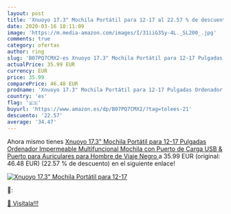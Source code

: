```yaml
---
layout: post
title: 'Xnuoyo 17.3" Mochila Portátil para 12-17 al 22.57 % de descuento'
date: 2020-03-16 18:11:09
image: 'https://m.media-amazon.com/images/I/31iiG35y-4L._SL200_.jpg'
comments: true
category: ofertas
author: ring
slug: 'B07PQ7CMX2-es Xnuoyo 17.3" Mochila Portátil para 12-17 Pulgadas Ordenador  Impermeable Multifuncional Mochila con Puerto de Carga USB & Puerto para Auriculares para Hombre de Viaje  Negro '
actualPrice: 35.99 EUR
currency: EUR
price: 35.99
comparePrice: 46.48 EUR
prodname: 'Xnuoyo 17.3" Mochila Portátil para 12-17 Pulgadas Ordenador  Impermeable Multifuncional Mochila con Puerto de Carga USB & Puerto para Auriculares para Hombre de Viaje  Negro '
country: 'es'
flag: '🇪🇸'
buyurl: 'https://www.amazon.es/dp/B07PQ7CMX2/?tag=tolees-21'
descuento: '22.57'
average: '34.47'
---
```


Ahora mismo tienes [Xnuoyo 17.3" Mochila Portátil para 12-17 Pulgadas Ordenador  Impermeable Multifuncional Mochila con Puerto de Carga USB & Puerto para Auriculares para Hombre de Viaje  Negro ](https://www.amazon.es/dp/B07PQ7CMX2/?tag=tolees-21) a 35.99 EUR (original: 46.48 EUR) (22.57 %  de descuento) en el siguiente enlace!

[![Xnuoyo 17.3" Mochila Portátil para 12-17](https://m.media-amazon.com/images/I/31iiG35y-4L._SL200_.jpg)](https://www.amazon.es/dp/B07PQ7CMX2/?tag=tolees-21)

🔎:


[🛒 Visítala!!!](https://www.amazon.es/dp/B07PQ7CMX2/?tag=tolees-21)

